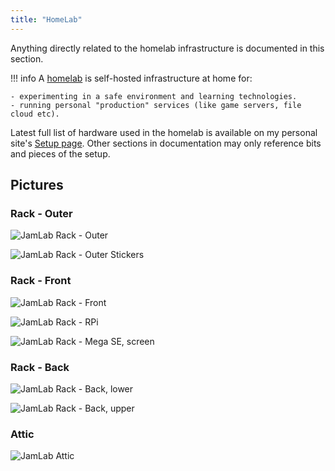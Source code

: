 ```yaml
---
title: "HomeLab"
---
```


Anything directly related to the homelab infrastructure is documented in this section.

!!! info
    A [homelab](https://old.reddit.com/r/homelab/) is self-hosted infrastructure at home for:

    - experimenting in a safe environment and learning technologies.
    - running personal "production" services (like game servers, file cloud etc).

Latest full list of hardware used in the homelab is available on my personal site's [Setup page]([content/homelab/hardware.md](https://jamfox.dev/setup)). Other sections in documentation may only reference bits and pieces of the setup.

## Pictures

### Rack - Outer

![JamLab Rack - Outer](attachments/rack_outwide.jpg)

![JamLab Rack - Outer Stickers](attachments/rack_outsticker.jpg)

### Rack - Front

![JamLab Rack - Front](attachments/rack_front.jpg)

![JamLab Rack - RPi](attachments/rack_rpicam.jpg)

![JamLab Rack - Mega SE, screen](attachments/rack_megase_screen.jpg)

### Rack - Back

![JamLab Rack - Back, lower](attachments/rack_back1.jpg)

![JamLab Rack - Back, upper](attachments/rack_back2.jpg)

### Attic

![JamLab Attic](attachments/attic.jpg)
